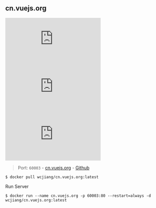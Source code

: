 cn.vuejs.org
---

[![Docker Image Version (latest by date)](https://img.shields.io/docker/v/wcjiang/cn.vuejs.org)](https://hub.docker.com/r/wcjiang/cn.vuejs.org) ![Docker Image Size (latest by date)](https://img.shields.io/docker/image-size/wcjiang/cn.vuejs.org) ![Docker Pulls](https://img.shields.io/docker/pulls/wcjiang/cn.vuejs.org)

> Port: `60003` - [cn.vuejs.org](https://cn.vuejs.org/)  - [Github](https://github.com/vuejs-translations/docs-zh-cn)

```shell
$ docker pull wcjiang/cn.vuejs.org:latest
```

Run Server

```shell
$ docker run --name cn.vuejs.org -p 60003:80 --restart=always -d wcjiang/cn.vuejs.org:latest
```
